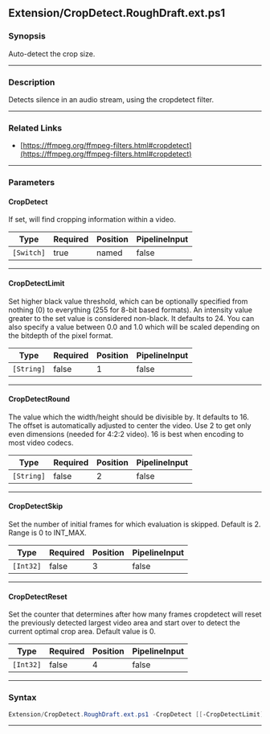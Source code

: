 
Extension/CropDetect.RoughDraft.ext.ps1
---------------------------------------
### Synopsis
Auto-detect the crop size.

---
### Description

Detects silence in an audio stream, using the cropdetect filter.

---
### Related Links
* [https://ffmpeg.org/ffmpeg-filters.html#cropdetect](https://ffmpeg.org/ffmpeg-filters.html#cropdetect)



---
### Parameters
#### **CropDetect**

If set, will find cropping information within a video.






|Type      |Required|Position|PipelineInput|
|----------|--------|--------|-------------|
|`[Switch]`|true    |named   |false        |



---
#### **CropDetectLimit**

Set higher black value threshold, which can be optionally specified from nothing (0) to everything (255 for 8-bit based formats). 
An intensity value greater to the set value is considered non-black. 
It defaults to 24. 
You can also specify a value between 0.0 and 1.0 which will be scaled depending on the bitdepth of the pixel format.






|Type      |Required|Position|PipelineInput|
|----------|--------|--------|-------------|
|`[String]`|false   |1       |false        |



---
#### **CropDetectRound**

The value which the width/height should be divisible by. It defaults to 16. 
The offset is automatically adjusted to center the video. Use 2 to get only even dimensions (needed for 4:2:2 video). 
16 is best when encoding to most video codecs.






|Type      |Required|Position|PipelineInput|
|----------|--------|--------|-------------|
|`[String]`|false   |2       |false        |



---
#### **CropDetectSkip**

Set the number of initial frames for which evaluation is skipped. Default is 2. Range is 0 to INT_MAX.






|Type     |Required|Position|PipelineInput|
|---------|--------|--------|-------------|
|`[Int32]`|false   |3       |false        |



---
#### **CropDetectReset**

Set the counter that determines after how many frames cropdetect will reset the previously detected largest video area and 
start over to detect the current optimal crop area. Default value is 0.






|Type     |Required|Position|PipelineInput|
|---------|--------|--------|-------------|
|`[Int32]`|false   |4       |false        |



---
### Syntax
```PowerShell
Extension/CropDetect.RoughDraft.ext.ps1 -CropDetect [[-CropDetectLimit] <String>] [[-CropDetectRound] <String>] [[-CropDetectSkip] <Int32>] [[-CropDetectReset] <Int32>] [<CommonParameters>]
```
---



